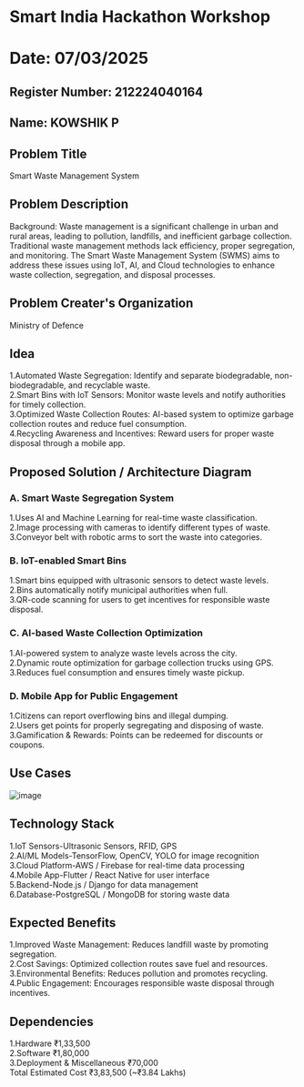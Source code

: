 # Smart India Hackathon Workshop
# Date: 07/03/2025
## Register Number: 212224040164
## Name: KOWSHIK P
## Problem Title
Smart Waste Management System
## Problem Description
Background: Waste management is a significant challenge in urban and rural areas, leading to pollution, landfills, and inefficient garbage collection. Traditional waste management methods lack efficiency, proper segregation, and monitoring. The Smart Waste Management System (SWMS) aims to address these issues using IoT, AI, and Cloud technologies to enhance waste collection, segregation, and disposal processes.

## Problem Creater's Organization
Ministry of Defence

## Idea
1.Automated Waste Segregation: Identify and separate biodegradable, non-biodegradable, and recyclable waste.<br>
2.Smart Bins with IoT Sensors: Monitor waste levels and notify authorities for timely collection.<br>
3.Optimized Waste Collection Routes: AI-based system to optimize garbage collection routes and reduce fuel consumption.<br>
4.Recycling Awareness and Incentives: Reward users for proper waste disposal through a mobile app.
## Proposed Solution / Architecture Diagram
### A. Smart Waste Segregation System
1.Uses AI and Machine Learning for real-time waste classification.<br>
2.Image processing with cameras to identify different types of waste.<br>
3.Conveyor belt with robotic arms to sort the waste into categories.<br>
### B. IoT-enabled Smart Bins
1.Smart bins equipped with ultrasonic sensors to detect waste levels.<br>
2.Bins automatically notify municipal authorities when full.<br>
3.QR-code scanning for users to get incentives for responsible waste disposal.<br>
### C. AI-based Waste Collection Optimization
1.AI-powered system to analyze waste levels across the city.<br>
2.Dynamic route optimization for garbage collection trucks using GPS.<br>
3.Reduces fuel consumption and ensures timely waste pickup.<br>
### D. Mobile App for Public Engagement
1.Citizens can report overflowing bins and illegal dumping.<br>
2.Users get points for properly segregating and disposing of waste.<br>
3.Gamification & Rewards: Points can be redeemed for discounts or coupons.<br>

## Use Cases
![image](https://github.com/user-attachments/assets/0b6f3059-8dad-4738-92b0-c2fa062fb279)


## Technology Stack
1.IoT Sensors-Ultrasonic Sensors, RFID, GPS<br>
2.AI/ML Models-TensorFlow, OpenCV, YOLO for image recognition<br>
3.Cloud Platform-AWS / Firebase for real-time data processing<br>
4.Mobile App-Flutter / React Native for user interface<br>
5.Backend-Node.js / Django for data management<br>
6.Database-PostgreSQL / MongoDB for storing waste data<br>
## Expected Benefits
1.Improved Waste Management: Reduces landfill waste by promoting segregation.<br>
2.Cost Savings: Optimized collection routes save fuel and resources.<br>
3.Environmental Benefits: Reduces pollution and promotes recycling.<br>
4.Public Engagement: Encourages responsible waste disposal through incentives.<br>
## Dependencies
1.Hardware	₹1,33,500<br>
2.Software	₹1,80,000<br>
3.Deployment & Miscellaneous	₹70,000<br>
 Total Estimated Cost	₹3,83,500 (~₹3.84 Lakhs)

